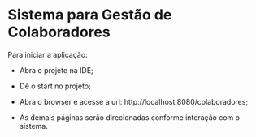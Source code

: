 # Sistema para Gestão de Colaboradores

Para iniciar a aplicação:

- Abra o projeto na IDE;

- Dê o start no projeto;

- Abra o browser e acesse a url: http://localhost:8080/colaboradores;

- As demais páginas serão direcionadas conforme interação com o sistema.


